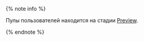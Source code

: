 {% note info %}

Пулы пользователей находится на стадии [Preview](../../overview/concepts/launch-stages.md).

{% endnote %}